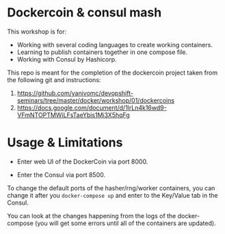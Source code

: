 # Dockercoin & consul mash

This workshop is for:
* Working with several coding languages to create working containers.
* Learning to publish containers together in one compose file.
* Working with Consul by Hashicorp.

This repo is meant for the completion of the dockercoin project taken from the following git and instructions:
1. https://github.com/yanivomc/devopshift-seminars/tree/master/docker/workshop/01/dockercoins
2. https://docs.google.com/document/d/1lrLn4k16wd9-VFmNTOPTMWiLFsTaeYbis1Mi3X5hqFg


# Usage & Limitations

* Enter web UI of the DockerCoin via port 8000.

* Enter the Consul via port 8500.

To change the default ports of the hasher/rng/worker containers, you can change it after you ```docker-compose up``` and enter to the Key/Value tab in the Consul.

You can look at the changes happening from the logs of the docker-compose (you will get some errors until all of the containers are updated).
